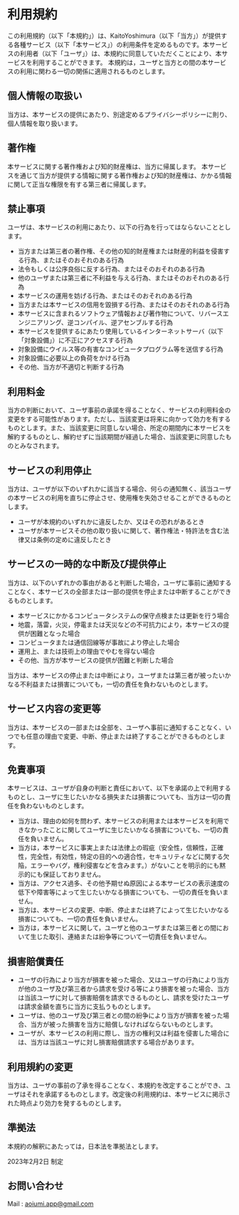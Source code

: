 # 利用規約
この利用規約（以下「本規約」）は、KaitoYoshimura（以下「当方」）が提供する各種サービス（以下「本サービス」）の利用条件を定めるものです。本サービスの利用者（以下「ユーザ」）は、本規約に同意していただくことにより、本サービスを利用することができます。
本規約は，ユーザと当方との間の本サービスの利用に関わる一切の関係に適用されるものとします。

## 個人情報の取扱い
当方は、本サービスの提供にあたり、別途定めるプライバシーポリシーに則り、個人情報を取り扱います。

## 著作権
本サービスに関する著作権および知的財産権は、当方に帰属します。
本サービスを通じて当方が提供する情報に関する著作権および知的財産権は、かかる情報に関して正当な権限を有する第三者に帰属します。

## 禁止事項
ユーザは、本サービスの利用にあたり、以下の行為を行ってはならないこととします。

- 当方または第三者の著作権、その他の知的財産権または財産的利益を侵害する行為、またはそのおそれのある行為
- 法令もしくは公序良俗に反する行為、またはそのおそれのある行為
- 他のユーザまたは第三者に不利益を与える行為、またはそのおそれのある行為
- 本サービスの運用を妨げる行為、またはそのおそれのある行為
- 当方または本サービスの信用を毀損する行為、またはそのおそれのある行為
- 本サービスに含まれるソフトウェア情報および著作物について、リバースエンジニアリング、逆コンパイル、逆アセンブルする行為
- 本サービスを提供するにあたり使用しているインターネットサーバ（以下「対象設備」）に不正にアクセスする行為
- 対象設備にウイルス等の有害なコンピュータプログラム等を送信する行為
- 対象設備に必要以上の負荷をかける行為
- その他、当方が不適切と判断する行為

## 利用料金
当方の判断において、ユーザ事前の承諾を得ることなく、サービスの利用料金の変更をする可能性があります。ただし、当該変更は将来に向かって効力を有するものとします。また、当該変更に同意しない場合、所定の期間内に本サービスを解約するものとし、解約せずに当該期間が経過した場合、当該変更に同意したものとみなされます。

## サービスの利用停止
当方は、ユーザが以下のいずれかに該当する場合、何らの通知無く、該当ユーザの本サービスの利用を直ちに停止させ、使用権を失効させることができるものとします。

- ユーザが本規約のいずれかに違反したか、又はその恐れがあるとき
- ユーザが本サービスその他の取り扱いに関して、著作権法・特許法を含む法律又は条例の定めに違反したとき

## サービスの一時的な中断及び提供停止
当方は、以下のいずれかの事由があると判断した場合，ユーザに事前に通知することなく、本サービスの全部または一部の提供を停止または中断することができるものとします。

- 本サービスにかかるコンピュータシステムの保守点検または更新を行う場合
- 地震，落雷，火災，停電または天災などの不可抗力により，本サービスの提供が困難となった場合
- コンピュータまたは通信回線等が事故により停止した場合
- 運用上、または技術上の理由でやむを得ない場合
- その他、当方が本サービスの提供が困難と判断した場合
  
当方は、本サービスの停止または中断により，ユーザまたは第三者が被ったいかなる不利益または損害についても，一切の責任を負わないものとします。
  
## サービス内容の変更等
当方は、本サービスの一部または全部を、ユーザへ事前に通知することなく、いつでも任意の理由で変更、中断、停止または終了することができるものとします。

## 免責事項
本サービスは、ユーザが自身の判断と責任において、以下を承諾の上で利用するものとし、ユーザに生じたいかなる損失または損害についても、当方は一切の責任を負わないものとします。

- 当方は、理由の如何を問わず、本サービスの利用または本サービスを利用できなかったことに関してユーザに生じたいかなる損害についても、一切の責任を負いません。
- 当方は，本サービスに事実上または法律上の瑕疵（安全性，信頼性，正確性，完全性，有効性，特定の目的への適合性，セキュリティなどに関する欠陥，エラーやバグ，権利侵害などを含みます。）がないことを明示的にも黙示的にも保証しておりません。
- 当方は、アクセス過多、その他予期せぬ原因による本サービスの表示速度の低下や障害等によって生じたいかなる損害についても、一切の責任を負いません。
- 当方は、本サービスの変更、中断、停止または終了によって生じたいかなる損害についても、一切の責任を負いません。
- 当方は，本サービスに関して，ユーザと他のユーザまたは第三者との間において生じた取引、連絡または紛争等について一切責任を負いません。


## 損害賠償責任
- ユーザの行為により当方が損害を被った場合、又はユーザの行為により当方が他のユーザ及び第三者から請求を受ける等により損害を被った場合、当方は当該ユーザに対して損害賠償を請求できるものとし、請求を受けたユーザは請求金額を直ちに当方に支払うものとします。
- ユーザは、他のユーザ及び第三者との間の紛争により当方が損害を被った場合、当方が被った損害を当方に賠償しなければならないものとします。
- ユーザが、本サービスの利用に際し、当方の権利又は利益を侵害した場合には、当方は当該ユーザに対し損害賠償請求する場合があります。

## 利用規約の変更
当方は、ユーザの事前の了承を得ることなく、本規約を改定することができ、ユーザはそれを承諾するものとします。改定後の利用規約は、本サービスに掲示された時点より効力を発するものとします。

## 準拠法
本規約の解釈にあたっては，日本法を準拠法とします。

2023年2月2日 制定

## お問い合わせ

Mail : aoiumi.app@gmail.com
